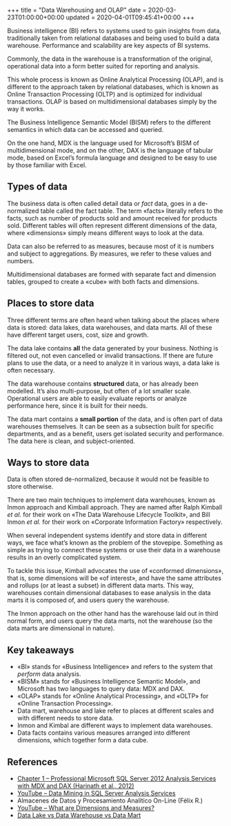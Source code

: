 +++
title = "Data Warehousing and OLAP"
date = 2020-03-23T01:00:00+00:00
updated = 2020-04-01T09:45:41+00:00
+++

Business intelligence (BI) refers to systems used to gain insights from data, traditionally taken from relational databases and being used to build a data warehouse. Performance and scalability are key aspects of BI systems.

Commonly, the data in the warehouse is a transformation of the original, operational data into a form better suited for reporting and analysis.

This whole process is known as Online Analytical Processing (OLAP), and is different to the approach taken by relational databases, which is known as Online Transaction Processing (OLTP) and is optimized for individual transactions. OLAP is based on multidimensional databases simply by the way it works.

The Business Intelligence Semantic Model (BISM) refers to the different semantics in which data can be accessed and queried.

On the one hand, MDX is the language used for Microsoft’s BISM of multidimensional mode, and on the other, DAX is the language of tabular mode, based on Excel’s formula language and designed to be easy to use by those familiar with Excel.

## Types of data

The business data is often called detail data or _fact_ data, goes in a de-normalized table called the fact table. The term «facts» literally refers to the facts, such as number of products sold and amount received for products sold. Different tables will often represent different dimensions of the data, where «dimensions» simply means different ways to look at the data.

Data can also be referred to as measures, because most of it is numbers and subject to aggregations. By measures, we refer to these values and numbers.

Multidimensional databases are formed with separate fact and dimension tables, grouped to create a «cube» with both facts and dimensions.

## Places to store data

Three different terms are often heard when talking about the places where data is stored: data lakes, data warehouses, and data marts. All of these have different target users, cost, size and growth.

The data lake contains **all** the data generated by your business. Nothing is filtered out, not even cancelled or invalid transactions. If there are future plans to use the data, or a need to analyze it in various ways, a data lake is often necessary.

The data warehouse contains **structured** data, or has already been modelled. It’s also multi-purpose, but often of a lot smaller scale. Operational users are able to easily evaluate reports or analyze performance here, since it is built for their needs.

The data mart contains a **small portion** of the data, and is often part of data warehouses themselves. It can be seen as a subsection built for specific departments, and as a benefit, users get isolated security and performance. The data here is clean, and subject-oriented.

## Ways to store data

Data is often stored de-normalized, because it would not be feasible to store otherwise.

There are two main techniques to implement data warehouses, known as Inmon approach and Kimball approach. They are named after Ralph Kimball _et al._ for their work on «The Data Warehouse Lifecycle Toolkit», and Bill Inmon _et al._ for their work on «Corporate Information Factory» respectively.

When several independent systems identify and store data in different ways, we face what’s known as the problem of the stovepipe. Something as simple as trying to connect these systems or use their data in a warehouse results in an overly complicated system.

To tackle this issue, Kimball advocates the use of «conformed dimensions», that is, some dimensions will be «of interest», and have the same attributes and rollups (or at least a subset) in different data marts. This way, warehouses contain dimensional databases to ease analysis in the data marts it is composed of, and users query the warehouse.

The Inmon approach on the other hand has the warehouse laid out in third normal form, and users query the data marts, not the warehouse (so the data marts are dimensional in nature).

## Key takeaways

* «BI» stands for «Business Intelligence» and refers to the system that _perform_ data analysis.
* «BISM» stands for «Business Intelligence Semantic Model», and Microsoft has two languages to query data: MDX and DAX.
* «OLAP» stands for «Online Analytical Processing», and «OLTP» for «Online Transaction Processing».
* Data mart, warehouse and lake refer to places at different scales and with different needs to store data.
* Inmon and Kimbal are different ways to implement data warehouses.
* Data facts contains various measures arranged into different dimensions, which together form a data cube.

## References

* [Chapter 1 – Professional Microsoft SQL Server 2012 Analysis Services with MDX and DAX (Harinath et al., 2012)](https://media.wiley.com/product_data/excerpt/03/11181011/1118101103-157.pdf)
* [YouTube – Data Mining in SQL Server Analysis Services](https://youtu.be/m_DzhW-2pWI)
* Almacenes de Datos y Procesamiento Analítico On-Line (Félix R.)
* [YouTube – What are Dimensions and Measures?](https://youtu.be/qkJOace9FZg)
* [Data Lake vs Data Warehouse vs Data Mart](https://www.holistics.io/blog/data-lake-vs-data-warehouse-vs-data-mart/)